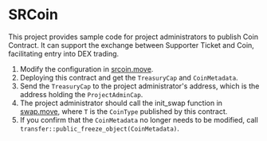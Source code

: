 # SRCoin

This project provides sample code for project administrators to publish Coin Contract. It can support the exchange between Supporter Ticket and Coin, facilitating entry into DEX trading.

1. Modify the configuration in [srcoin.move](./sources/srcoin.move).
2. Deploying this contract and get the `TreasuryCap` and `CoinMetadata`.
3. Send the `TreasuryCap` to the project administrator's address, which is the address holding the `ProjectAdminCap`.
4. The project administrator should call the init_swap function in [swap.move](../../sources/swap.move), where `T` is the `CoinType` published by this contract.
5. If you confirm that the `CoinMetadata` no longer needs to be modified, call `transfer::public_freeze_object(CoinMetadata)`.
